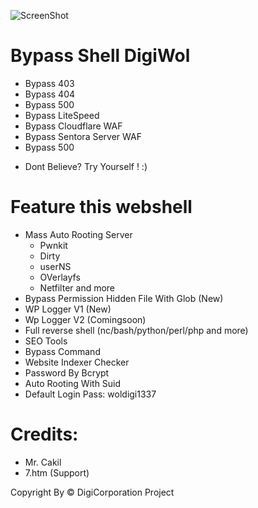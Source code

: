 ![ScreenShot](https://raw.githubusercontent.com/zerowork1/DigiWolBypass-Shell/main/ss.jpg)
# Bypass Shell DigiWol
* Bypass 403
* Bypass 404
* Bypass 500
* Bypass LiteSpeed
* Bypass Cloudflare WAF
* Bypass Sentora Server WAF
* Bypass 500

- Dont Believe? Try Yourself ! :)

# Feature this webshell
* Mass Auto Rooting Server
  - Pwnkit
  - Dirty
  - userNS
  - OVerlayfs
  - Netfilter
  and more
* Bypass Permission Hidden File With Glob (New)
* WP Logger V1 (New)
* Wp Logger V2 (Comingsoon)
* Full reverse shell (nc/bash/python/perl/php and more)
* SEO Tools
* Bypass Command
* Website Indexer Checker
* Password By Bcrypt
* Auto Rooting With Suid
* Default Login Pass: woldigi1337

# Credits:

- Mr. Cakil
- 7.htm (Support)

Copyright By &copy; DigiCorporation Project
